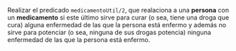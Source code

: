 Realizar el predicado `medicamentoUtil/2`, 
que realaciona a una **persona** con un **medicamento** si este último 
sirve para curar (o sea, tiene una droga que cura)
alguna enfermedad de las que la persona está enfermo y además 
no sirve para potenciar (o sea, ninguna de sus drogas potencia) 
ninguna enfermedad de las que la persona está enfermo.